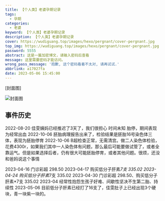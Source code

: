 ```yaml
---
title: 【个人类】老婆孕期记录
tags:
  - 孕期
categories:
  - 老婆
keyword: 【个人类】老婆孕期记录
description: 【个人类】老婆孕期记录
cover: https://wudiguang.top/images/hexo/pergnant/cover-pergnant.jpg
top_img: https://wudiguang.top/images/hexo/pergnant/cover-pergnant.jpg
password: 5555
abstract: 这是一篇加密博文，请输入密码后查看
message: 这里需要密码才能访问。
wrong_pass_message: '抱歉, 这个密码看着不太对, 请再试试.'
abbrlink: a17027fa
date: 2023-05-06 15:45:00
---
```


[封面图]

![封面图](https://wudiguang.top/images/hexo/pergnant/cover-pergnant.jpg)

## 事件历史

2022-08-20 佳雯姨妈已经推迟了3天了，我们很担心
时间未知 胎停，期间表现为经常出血
2022-10-06 胚胎病理报告出来了，检验结果是胚胎16号染色体三体，表现为胚胎停育
2022-10-06 B超检查正常，无需清宫。做二人染色体检验，花费4300r，如果我们其中一人染色体有问题，那么最后可能要做试管了，或者全靠运气。但是如果选择后者，仍有很大可能胚胎停育，或者其他问题。很烦，还没和爸妈说这个事情

2023-04-16 门诊彩超 298.50
2023-04-17 购买低分子肝素*7支 335.02
2023-04-24 购买低分子肝素*7支 335.02
2023-04-30 门诊彩超 298.50、购买低分子肝素*7支 335.02
2023-04 经常性抱怨生孩子好难、间歇性坚决不生第二胎、持续性
2023-05-06 目前低分子肝素已经打了16支了，佳雯肚子上已经出现3个硬块，青一块紫一块的。